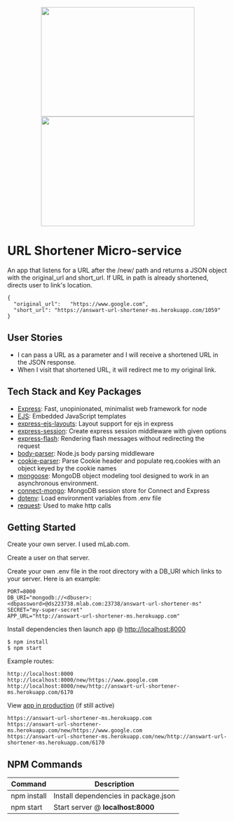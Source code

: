 <p align="center">
  <img src="https://user-images.githubusercontent.com/4269260/51730515-a1fef000-202c-11e9-8765-4250c664555c.png" height="250" width="350">
  <img src="https://user-images.githubusercontent.com/4269260/51730517-a3301d00-202c-11e9-8cc7-4d7033abd18c.png" height="250" width="350">
</p>

# URL Shortener Micro-service

An app that listens for a URL after the /new/ path and returns a JSON object with the original_url and short_url. If URL in path is already shortened, directs user to link's location.

```shell
{
  "original_url":	"https://www.google.com",
  "short_url": "https://answart-url-shortener-ms.herokuapp.com/1059"
}
```

User Stories
------------

- I can pass a URL as a parameter and I will receive a shortened URL in the JSON response.
- When I visit that shortened URL, it will redirect me to my original link.

Tech Stack and Key Packages
---------------------------

* [Express](https://expressjs.com/): Fast, unopinionated, minimalist web framework for node
* [EJS](https://ejs.co/): Embedded JavaScript templates
* [express-ejs-layouts](https://github.com/Soarez/express-ejs-layouts#readme): Layout support for ejs in express
* [express-session](https://github.com/expressjs/session#readme): Create express session middleware with given options
* [express-flash](https://github.com/RGBboy/express-flash#readme): Rendering flash messages without redirecting the request
* [body-parser](https://github.com/expressjs/body-parser#readme): Node.js body parsing middleware
* [cookie-parser](https://github.com/expressjs/cookie-parser): Parse Cookie header and populate req.cookies with an object keyed by the cookie names
* [mongoose](https://mongoosejs.com/): MongoDB object modeling tool designed to work in an asynchronous environment.
* [connect-mongo](https://github.com/jdesboeufs/connect-mongo#readme): MongoDB session store for Connect and Express
* [dotenv](https://github.com/motdotla/dotenv#readme): Load environment variables from .env file
* [request](https://github.com/request/request#readme): Used to make http calls

Getting Started
---------------

Create your own server. I used mLab.com.

Create a user on that server.

Create your own .env file in the root directory with a DB_URI which links to your server. Here is an example:
```shell
PORT=8000
DB_URI="mongodb://<dbuser>:<dbpassword>@ds223738.mlab.com:23738/answart-url-shortener-ms"
SECRET="my-super-secret"
APP_URL="http://answart-url-shortener-ms.herokuapp.com"
```

Install dependencies then launch app @ [http://localhost:8000](http://localhost:8000)
```shell
$ npm install
$ npm start
```

Example routes:
```
http://localhost:8000
http://localhost:8000/new/https://www.google.com
http://localhost:8000/new/http://answart-url-shortener-ms.herokuapp.com/6170
```

View [app in production](https://answart-url-shortener-ms.herokuapp.com) (if still active)

```
https://answart-url-shortener-ms.herokuapp.com
https://answart-url-shortener-ms.herokuapp.com/new/https://www.google.com
https://answart-url-shortener-ms.herokuapp.com/new/http://answart-url-shortener-ms.herokuapp.com/6170
```

NPM Commands
------------

| Command | Description |
| ------- | ----------- |
| npm install | Install dependencies in package.json |
| npm start | Start server @ **localhost:8000** |
